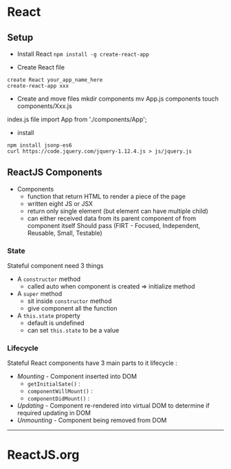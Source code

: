 # React

## Setup
* Install React
`npm install -g create-react-app`

* Create React file
```
create React your_app_name_here
create-react-app xxx
```

* Create and move files
mkdir components
mv App.js components
touch components/Xxx.js

index.js file
import App from './components/App';

* install
```
npm install jsonp-es6
curl https://code.jquery.com/jquery-1.12.4.js > js/jquery.js
```


## ReactJS Components
* Components
  - function that return HTML to render a piece of the page
  - written eight JS or JSX
  - return only single element (but element can have multiple child)
  - can either received data from its parent component of from component itself
  Should pass (FIRT - Focused, Independent, Reusable, Small, Testable)


### State
Stateful component need 3 things
  - A `constructor` method
      * called auto when component is created => initialize method
  - A `super` method
      * sit inside `constructor` method
      * give component all the function
  - A `this.state` property
      * default is undefined
      * can set `this.state` to be a value

### Lifecycle
Stateful React components have 3 main parts to it lifecycle :
* *Mounting* - Component inserted into DOM
  - `getInitialSate()` :
  - `componentWillMount()` :
  - `componentDidMount()` :
* *Updating* - Component re-rendered into virtual DOM to determine if required updating in DOM
* *Unmounting* - Component being removed from DOM


---------------------------------------------------------------
# ReactJS.org
